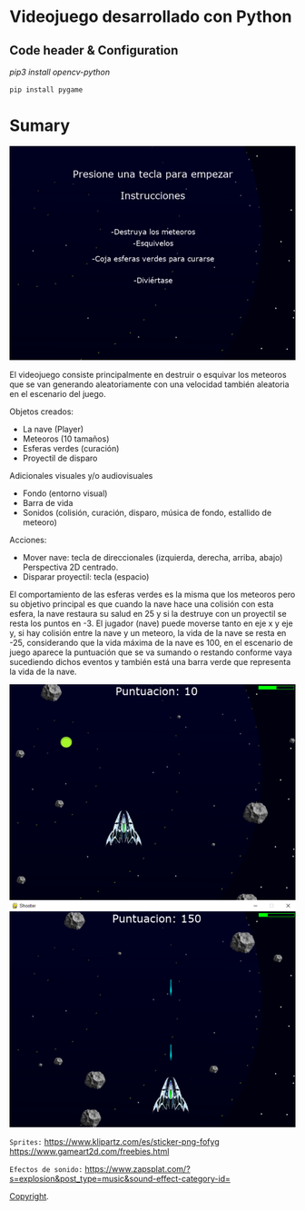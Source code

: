 # Videojuego desarrollado con Python
## Code header & Configuration
_pip3 install opencv-python_
```
pip install pygame
```
# Sumary

![](https://github.com/juanmijael-salazar/videojuego_python/blob/main/screenshots/shooter2.png)

El videojuego consiste principalmente en destruir o esquivar los meteoros que se van generando
aleatoriamente con una velocidad también aleatoria en el escenario del juego.

Objetos creados:
* La nave (Player)
* Meteoros (10 tamaños)
* Esferas verdes (curación)
* Proyectil de disparo

Adicionales visuales y/o audiovisuales
* Fondo (entorno visual)
* Barra de vida
* Sonidos (colisión, curación, disparo, música de fondo, estallido de meteoro)

Acciones:
* Mover nave: tecla de direccionales (izquierda, derecha, arriba, abajo) Perspectiva 2D centrado.
* Disparar proyectil: tecla (espacio)

El comportamiento de las esferas verdes es la misma que los meteoros pero su objetivo principal
es que cuando la nave hace una colisión con esta esfera, la nave restaura su salud en 25 y si la
destruye con un proyectil se resta los puntos en -3.
El jugador (nave) puede moverse tanto en eje x y eje y, si hay colisión entre la nave y un
meteoro, la vida de la nave se resta en -25, considerando que la vida máxima de la nave es 100,
en el escenario de juego aparece la puntuación que se va sumando o restando conforme vaya
sucediendo dichos eventos y también está una barra verde que representa la vida de la nave.

![](https://github.com/juanmijael-salazar/videojuego_python/blob/main/screenshots/shooter3.png)
![](https://github.com/juanmijael-salazar/videojuego_python/blob/main/screenshots/shooter1.png)

`Sprites:`
https://www.klipartz.com/es/sticker-png-fofyg
https://www.gameart2d.com/freebies.html

`Efectos de sonido:`
https://www.zapsplat.com/?s=explosion&post_type=music&sound-effect-category-id=



[Copyright](https://github.com/juanmijael-salazar/videojuego_python).
